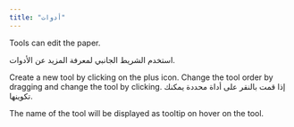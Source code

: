 ```yaml
---
title: "أدوات"
---
```


Tools can edit the paper.

استخدم الشريط الجانبي لمعرفة المزيد عن الأدوات.

Create a new tool by clicking on the plus icon. Change the tool order by dragging and change the tool by clicking.
إذا قمت بالنقر على أداة محددة يمكنك تكوينها.

The name of the tool will be displayed as tooltip on hover on the tool.
